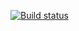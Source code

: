 [![Build status](https://ci.appveyor.com/api/projects/status/jkgbseicgnqu6mhr/branch/main?svg=true)](https://ci.appveyor.com/project/AnnWolkova/webtesting-1/branch/main)